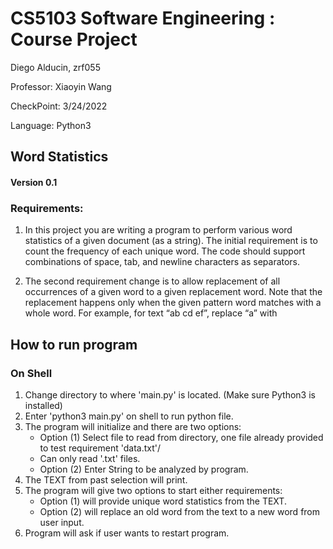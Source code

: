 # CS5103 Software Engineering : Course Project
Diego Alducin, zrf055

Professor: Xiaoyin Wang

CheckPoint: 3/24/2022

Language: Python3

## Word Statistics

#### Version 0.1

### Requirements:
1. In this project you are writing a program to perform various word
statistics of a given document (as a string). The initial requirement is to count the
frequency of each unique word. The code should support combinations of space, tab, and
newline characters as separators. 

2. The second requirement change is to allow replacement of all
occurrences of a given word to a given replacement word. Note that the replacement
happens only when the given pattern word matches with a whole word. For example, for
text “ab cd ef”, replace “a” with

## How to run program
### On Shell
1. Change directory to where 'main.py' is located. (Make sure Python3 is installed)
2. Enter 'python3 main.py' on shell to run python file.
3. The program will initialize and there are two options:
   - Option (1) Select file to read from directory, one file already provided to test requirement 'data.txt'/
   - Can only read '.txt' files.
   - Option (2) Enter String to be analyzed by program.
4. The TEXT from past selection will print.
5. The program will give two options to start either requirements:
   - Option (1) will provide unique word statistics from the TEXT.
   - Option (2) will replace an old word from the text to a new word from user input.
6. Program will ask if user wants to restart program.

